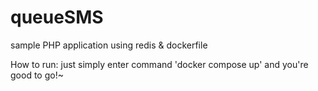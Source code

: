 # queueSMS
sample PHP application using redis &amp; dockerfile

How to run:
just simply enter command 'docker compose up' and you're good to go!~
